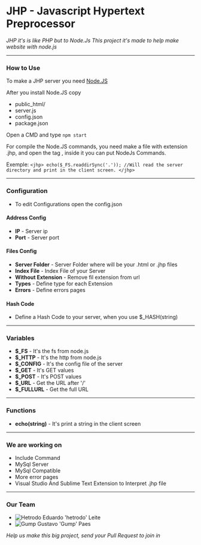 # JHP - Javascript Hypertext Preprocessor
*JHP it's is like PHP but to Node.Js
This project it's made to help make website with node.js*


--------------------


### How to Use 
To make a JHP server you need [Node.JS](https://nodejs.org/en/)


After you install Node.JS copy 
   * public_html/
   * server.js
   * config.json
   * package.json
   

Open a CMD and type `npm start`


For compile the Node.JS commands, you need make a file with extension .jhp, and open the tag <jhp>, inside it you can put NodeJs Commands.


Exemple:
`<jhp>
    echo($_FS.readdirSync('.')); //Will read the server directory and print in the client screen.
</jhp>`


--------------------


### Configuration
   * To edit Configurations open the config.json
    

#### Address Config
   * **IP** - Server ip
   * **Port** - Server port
   
    
#### Files Config
   * **Server Folder** - Server Folder where will be your .html or .jhp files
   * **Index File** - Index File of your Server
   * **Without Extension** - Remove fil extension from url
   * **Types** - Define type for each Extension
   * **Errors** - Define errors pages
   
    
#### Hash Code
   * Define a Hash Code to your server, when you use $_HASH(string)
  
  
--------------------
 
    
### Variables
   * **$_FS** - It's the fs from node.js
   * **$_HTTP** - It's the http from node.js
   * **$_CONFIG** - It's the config file of the server
   * **$_GET** - It's GET values
   * **$_POST** - It's POST values
   * **$_URL** - Get the URL after '/'
   * **$_FULLURL** - Get the full URL
   
    
--------------------

    
### Functions
   * **echo(string)** - It's print a string in the client screen
   
   
--------------------

    
### We are working on
   * Include Command
   * MySql Server
   * MySql Compatible
   * More error pages
   * Visual Studio And Sublime Text Extension to Interpret .jhp file
    
    
--------------------

    
### Our Team
   * ![Hetrodo](https://avatars0.githubusercontent.com/u/48604350?s=60&v=4) Eduardo 'hetrodo' Leite
   * ![Gump](https://avatars3.githubusercontent.com/u/29582336?s=60&v=4) Gustavo 'Gump' Paes
   
   *Help us make this big project, send your Pull Request to join in*
